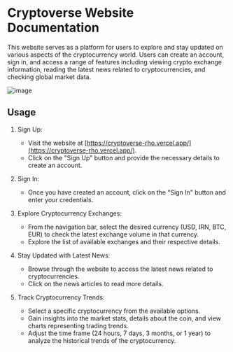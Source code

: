 # Cryptoverse Website Documentation

This website serves as a platform for users to explore and stay updated on various aspects of the cryptocurrency world. Users can create an account, sign in, and access a range of features including viewing crypto exchange information, reading the latest news related to cryptocurrencies, and checking global market data.


![image](https://github.com/Mansi-Tiwari/cryptoverse/assets/78271543/dc282fad-69dc-42a4-907a-172c75f98a07)


## Usage

1. Sign Up:
   - Visit the website at [https://cryptoverse-rho.vercel.app/](https://cryptoverse-rho.vercel.app/).
   - Click on the "Sign Up" button and provide the necessary details to create an account.

2. Sign In:
   - Once you have created an account, click on the "Sign In" button and enter your credentials.

3. Explore Cryptocurrency Exchanges:
   - From the navigation bar, select the desired currency (USD, IRN, BTC, EUR) to check the latest exchange volume in that currency.
   - Explore the list of available exchanges and their respective details.

4. Stay Updated with Latest News:
   - Browse through the website to access the latest news related to cryptocurrencies.
   - Click on the news articles to read more details.

5. Track Cryptocurrency Trends:
   - Select a specific cryptocurrency from the available options.
   - Gain insights into the market stats, details about the coin, and view charts representing trading trends.
   - Adjust the time frame (24 hours, 7 days, 3 months, or 1 year) to analyze the historical trends of the cryptocurrency.
